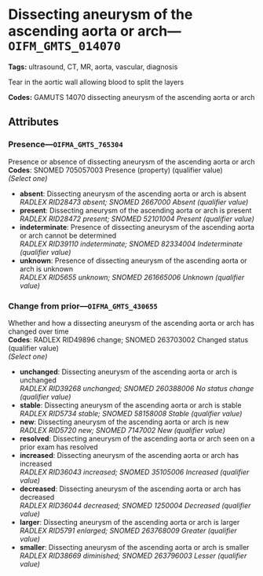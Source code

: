 # Dissecting aneurysm of the ascending aorta or arch—`OIFM_GMTS_014070`

**Tags:** ultrasound, CT, MR, aorta, vascular, diagnosis

Tear in the aortic wall allowing blood to split the layers

**Codes:** GAMUTS 14070 dissecting aneurysm of the ascending aorta or arch

## Attributes

### Presence—`OIFMA_GMTS_765304`

Presence or absence of dissecting aneurysm of the ascending aorta or arch  
**Codes**: SNOMED 705057003 Presence (property) (qualifier value)  
*(Select one)*

- **absent**: Dissecting aneurysm of the ascending aorta or arch is absent  
_RADLEX RID28473 absent; SNOMED 2667000 Absent (qualifier value)_
- **present**: Dissecting aneurysm of the ascending aorta or arch is present  
_RADLEX RID28472 present; SNOMED 52101004 Present (qualifier value)_
- **indeterminate**: Presence of dissecting aneurysm of the ascending aorta or arch cannot be determined  
_RADLEX RID39110 indeterminate; SNOMED 82334004 Indeterminate (qualifier value)_
- **unknown**: Presence of dissecting aneurysm of the ascending aorta or arch is unknown  
_RADLEX RID5655 unknown; SNOMED 261665006 Unknown (qualifier value)_

### Change from prior—`OIFMA_GMTS_430655`

Whether and how a dissecting aneurysm of the ascending aorta or arch has changed over time  
**Codes**: RADLEX RID49896 change; SNOMED 263703002 Changed status (qualifier value)  
*(Select one)*

- **unchanged**: Dissecting aneurysm of the ascending aorta or arch is unchanged  
_RADLEX RID39268 unchanged; SNOMED 260388006 No status change (qualifier value)_
- **stable**: Dissecting aneurysm of the ascending aorta or arch is stable  
_RADLEX RID5734 stable; SNOMED 58158008 Stable (qualifier value)_
- **new**: Dissecting aneurysm of the ascending aorta or arch is new  
_RADLEX RID5720 new; SNOMED 7147002 New (qualifier value)_
- **resolved**: Dissecting aneurysm of the ascending aorta or arch seen on a prior exam has resolved  
- **increased**: Dissecting aneurysm of the ascending aorta or arch has increased  
_RADLEX RID36043 increased; SNOMED 35105006 Increased (qualifier value)_
- **decreased**: Dissecting aneurysm of the ascending aorta or arch has decreased  
_RADLEX RID36044 decreased; SNOMED 1250004 Decreased (qualifier value)_
- **larger**: Dissecting aneurysm of the ascending aorta or arch is larger  
_RADLEX RID5791 enlarged; SNOMED 263768009 Greater (qualifier value)_
- **smaller**: Dissecting aneurysm of the ascending aorta or arch is smaller  
_RADLEX RID38669 diminished; SNOMED 263796003 Lesser (qualifier value)_
